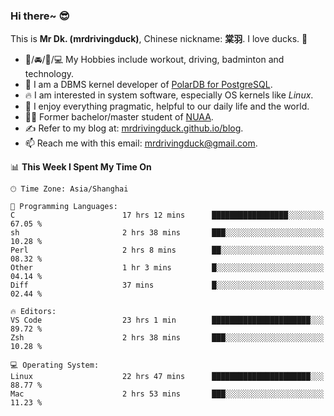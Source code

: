 ### Hi there~ 😎

This is **Mr Dk. (mrdrivingduck)**, Chinese nickname: **棠羽**. I love ducks. 🦆

- 💪/🚘/🏸/💻 My Hobbies include workout, driving, badminton and technology.
- 🍊 I am a DBMS kernel developer of [PolarDB for PostgreSQL](https://github.com/ApsaraDB/PolarDB-for-PostgreSQL).
- 🔥 I am interested in system software, especially OS kernels like *Linux*.
- 🔧 I enjoy everything pragmatic, helpful to our daily life and the world.
- 👨‍🎓 Former bachelor/master student of [NUAA](https://en.wikipedia.org/wiki/Nanjing_University_of_Aeronautics_and_Astronautics).
- ✍ Refer to my blog at: [mrdrivingduck.github.io/blog](https://mrdrivingduck.github.io/blog/).
- 📫 Reach me with this email: [mrdrivingduck@gmail.com](mailto:mrdrivingduck@gmail.com).

<!--START_SECTION:waka-->
📊 **This Week I Spent My Time On** 

```text
🕑︎ Time Zone: Asia/Shanghai

💬 Programming Languages: 
C                        17 hrs 12 mins      █████████████████░░░░░░░░   67.05 % 
sh                       2 hrs 38 mins       ███░░░░░░░░░░░░░░░░░░░░░░   10.28 % 
Perl                     2 hrs 8 mins        ██░░░░░░░░░░░░░░░░░░░░░░░   08.32 % 
Other                    1 hr 3 mins         █░░░░░░░░░░░░░░░░░░░░░░░░   04.14 % 
Diff                     37 mins             █░░░░░░░░░░░░░░░░░░░░░░░░   02.44 % 

🔥 Editors: 
VS Code                  23 hrs 1 min        ██████████████████████░░░   89.72 % 
Zsh                      2 hrs 38 mins       ███░░░░░░░░░░░░░░░░░░░░░░   10.28 % 

💻 Operating System: 
Linux                    22 hrs 47 mins      ██████████████████████░░░   88.77 % 
Mac                      2 hrs 53 mins       ███░░░░░░░░░░░░░░░░░░░░░░   11.23 % 
```


<!--END_SECTION:waka-->

<!-- ![Mr Dk.'s GitHub Stats](https://github-readme-stats.vercel.app/api?username=mrdrivingduck&count_private&show_icons=true&theme=buefy) -->

<!-- ![Most Used Languages](https://github-readme-stats.vercel.app/api/top-langs/?username=mrdrivingduck&exclude_repo=mips32-CPU,snort-tcp-socket&theme=buefy&layout=compact&langs_count=10) -->


<!--
**mrdrivingduck/mrdrivingduck** is a ✨ _special_ ✨ repository because its `README.md` (this file) appears on your GitHub profile.

Here are some ideas to get you started:

- 🔭 I’m currently working on ...
- 🌱 I’m currently learning ...
- 👯 I’m looking to collaborate on ...
- 🤔 I’m looking for help with ...
- 💬 Ask me about ...
- 📫 How to reach me: ...
- 😄 Pronouns: ...
- ⚡ Fun fact: ...
-->
